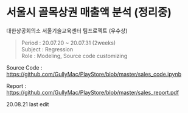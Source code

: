# 서울시 골목상권 매출액 분석 (정리중)

대한상공회의소 서울기술교육센터 팀프로젝트 (우수상)

> Period : 20.07.20 ~ 20.07.31 (2weeks)\
> Subject : Regression\
> Role : Modeling, Source code customizing

Source Code : https://github.com/GullyMac/PlayStore/blob/master/sales_code.ipynb

Report : https://github.com/GullyMac/PlayStore/blob/master/sales_report.pdf

20.08.21 last edit

